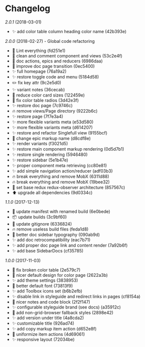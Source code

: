 # Changelog

*2.0.1* (2018-03-01)
  - ✨ add color table column heading color name (42b393e)

*2.0.0* (2018-02-27) - Global code refactoring
  - 🚨 Lint everything (fd251e1) 
  - 📝 clean and comment component and views (53c2e4f) 
  - 📝 doc actions, epics and reducers (6986daa) 
  - 🎨 improve doc page transition (0ec5400) 
  - ✨ full homepage (76a19a2) 
  - ✨ restore toggle code and menu (5184d58) 
  - ✏️ fix key attr (9c2e5d0) 
  - ✨ variant notes (36cecab) 
  - 💄 reduce color card sizes (122459e) 
  - 💄 fix color table radios (3d42e3f) 
  - ✨ restore doc page (7c9746c) 
  - 🔥 remove views/Page directory (9222b6c) 
  - ✨ restore page (7f7e3a4) 
  - ✨ more flexible variants meta (e53d580) 
  - ✨ more flexible variants meta (d614207) 
  - ✨ restore and refactor Singlefull view (9155bcf) 
  - 🔨 change epic markup name (d8cdf8e) 
  - ✨ render variants (f3021d5) 
  - ✨ restore main component markup rendering (0d5d7b1) 
  - ✨ restore single rendering (5946480) 
  - ✨ restore sidebar (5e1b47e) 
  - ✨ proper component meta retrieving (cc80e81) 
  - ✨ add simple navigation action/reducer (adf03b3) 
  - 🔥 break everything and remove MobX (6311d88) 
  - 🔥 break everything and remove MobX (19bee32) 
  - 🔨 set base redux redux-observer architecture (857567c) 
  - ⬆️ upgrade all dependencies (9d0334c)

*1.1.0* (2017-12-13)
  - 🔧 update manifest with renamed build (6e0bede) 
  - 📦 update builds (3c9bf60) 
  - 🔧 update gitignore (6336824) 
  - 🔥 remove useless build files (feda1d8) 
  - 💄 better doc sidebar typography (090ab9d) 
  - ✨ add doc retrocompatibility (eac7b71) 
  - ✨ add proper doc page link and content render (7a92b6f) 
  - ✨ add base SidebarDocs (cf35785)

*1.0.0* (2017-11-03)
  - 🐛 fix broken color table (2e579c7)
  - 💄 nicer default design for color page (2622a3b)
  - ✨ add theme settings (3838953)
  - 💄 better default font (73813f9)
  - ✨ add Toolbox icons set (b6b2efb)
  - ✨ disable link in styleguide and redirect links in pages (cf8154a)
  - 💄 nicer notes and code block (2f2f147)
  - ✨ configurable styleguide brand (see docs) (a35912c)
  - 💄 add non-grid-browser fallback styles (2898e42)
  - ✨ add version under title (4a8cda2)
  - ✨ customizable title (926ad74)
  - ✨ add copy markup item action (d652e8f)
  - 💄 uniformize item actions (4d69061)
  - ✨ responsive layout (72034be)

